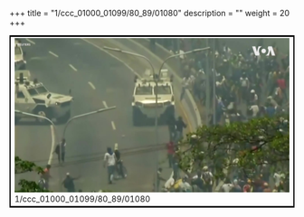 +++
title = "1/ccc_01000_01099/80_89/01080"
description = ""
weight = 20
+++

<table style="border:2px solid black;max-width:800px;max-height:800px;" 
><tr><td>
<img class="center-fit-jpg"
src="/jpg_/aaa_20190430_NxaOmWaI8sI_01079.jpg">
1/ccc_01000_01099/80_89/01080
</img></td></tr></table>
